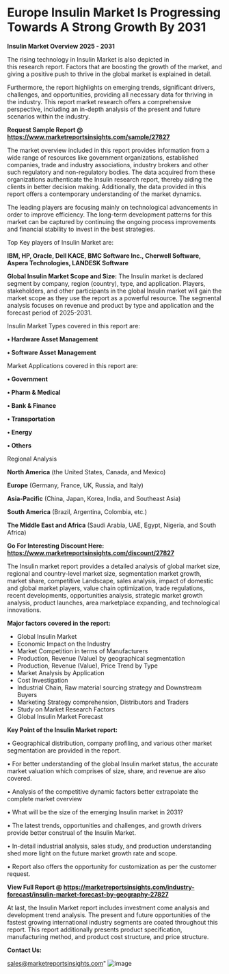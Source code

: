 # Europe Insulin Market Is Progressing Towards A Strong Growth By 2031

<Strong> Insulin Market Overview 2025 - 2031</strong>

The rising technology in Insulin Market is also depicted in this research report. Factors that are boosting the growth of the market, and giving a positive push to thrive in the global market is explained in detail.

Furthermore, the report highlights on emerging trends, significant drivers, challenges, and opportunities, providing all necessary data for thriving in the industry. This report market research offers a comprehensive perspective, including an in-depth analysis of the present and future scenarios within the industry.

<strong>Request Sample Report @ <a href=https://www.marketreportsinsights.com/sample/27827>https://www.marketreportsinsights.com/sample/27827</a></strong>

The market overview included in this report provides information from a wide range of resources like government organizations, established companies, trade and industry associations, industry brokers and other such regulatory and non-regulatory bodies. The data acquired from these organizations authenticate the Insulin research report, thereby aiding the clients in better decision making. Additionally, the data provided in this report offers a contemporary understanding of the market dynamics.

The leading players are focusing mainly on technological advancements in order to improve efficiency. The long-term development patterns for this market can be captured by continuing the ongoing process improvements and financial stability to invest in the best strategies.

Top Key players of Insulin Market are:

<strong>IBM, HP, Oracle, Dell KACE, BMC Software Inc., Cherwell Software, Aspera Technologies, LANDESK Software</strong>

<strong><b>Global Insulin Market Scope and Size:</b></strong>
The Insulin market is declared segment by company, region (country), type, and application. Players, stakeholders, and other participants in the global Insulin market will gain the market scope as they use the report as a powerful resource. The segmental analysis focuses on revenue and product by type and application and the forecast period of 2025-2031.

Insulin Market Types covered in this report are:

<strong>• Hardware Asset Management

• Software Asset Management</strong>

Market Applications covered in this report are:

<strong>• Government

• Pharm & Medical

• Bank & Finance

• Transportation

• Energy

• Others</strong> 

Regional Analysis

<strong>North America</strong> (the United States, Canada, and Mexico)

<strong>Europe</strong> (Germany, France, UK, Russia, and Italy)

<strong>Asia-Pacific</strong> (China, Japan, Korea, India, and Southeast Asia)

<strong>South America</strong> (Brazil, Argentina, Colombia, etc.)

<strong>The Middle East and Africa</strong> (Saudi Arabia, UAE, Egypt, Nigeria, and South Africa)

<strong>Go For Interesting Discount Here: <a href=https://www.marketreportsinsights.com/discount/27827>https://www.marketreportsinsights.com/discount/27827</a></strong>

The Insulin market report provides a detailed analysis of global market size, regional and country-level market size, segmentation market growth, market share, competitive Landscape, sales analysis, impact of domestic and global market players, value chain optimization, trade regulations, recent developments, opportunities analysis, strategic market growth analysis, product launches, area marketplace expanding, and technological innovations.

<strong><b>Major factors covered in the report:</b></strong>
<ul>
  <li>Global Insulin Market </li>
  <li>Economic Impact on the Industry</li>
  <li>Market Competition in terms of Manufacturers</li>
  <li>Production, Revenue (Value) by geographical segmentation</li>
  <li>Production, Revenue (Value), Price Trend by Type</li>
  <li>Market Analysis by Application</li>
  <li>Cost Investigation</li>
  <li>Industrial Chain, Raw material sourcing strategy and Downstream Buyers</li>
  <li>Marketing Strategy comprehension, Distributors and Traders</li>
  <li>Study on Market Research Factors</li>
  <li>Global Insulin Market Forecast</li>
</ul>

<strong><b>Key Point of the Insulin Market report:</b></strong>

• Geographical distribution, company profiling, and various other market segmentation are provided in the report.

• For better understanding of the global Insulin market status, the accurate market valuation which comprises of size, share, and revenue are also covered.

• Analysis of the competitive dynamic factors better extrapolate the complete market overview

• What will be the size of the emerging Insulin market in 2031?

• The latest trends, opportunities and challenges, and growth drivers provide better construal of the Insulin Market.

• In-detail industrial analysis, sales study, and production understanding shed more light on the future market growth rate and scope.

• Report also offers the opportunity for customization as per the customer request.

<strong><b>View Full Report @ <a href=https://marketreportsinsights.com/industry-forecast/insulin-market-forecast-by-geography-27827>https://marketreportsinsights.com/industry-forecast/insulin-market-forecast-by-geography-27827</a></b></strong>


At last, the Insulin Market report includes investment come analysis and development trend analysis. The present and future opportunities of the fastest growing international industry segments are coated throughout this report. This report additionally presents product specification, manufacturing method, and product cost structure, and price structure.

<strong>Contact Us:</strong>

sales@marketreportsinsights.com"
![image](https://github.com/user-attachments/assets/a8f41e9b-b62e-4bb4-a808-7d4ce4189376)
